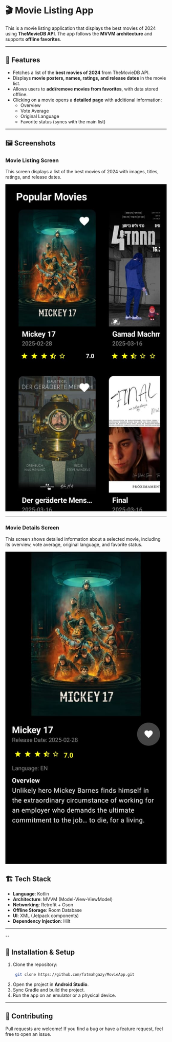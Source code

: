 # 🎬 Movie Listing App

This is a movie listing application that displays the best movies of 2024 using **TheMovieDB API**. The app follows the **MVVM architecture** and supports **offline favorites**.

---

## 📌 Features
- Fetches a list of the **best movies of 2024** from TheMovieDB API.
- Displays **movie posters, names, ratings, and release dates** in the movie list.
- Allows users to **add/remove movies from favorites**, with data stored offline.
- Clicking on a movie opens a **detailed page** with additional information:
  - Overview
  - Vote Average
  - Original Language
  - Favorite status (syncs with the main list)

---
## 🖼️ Screenshots

### **Movie Listing Screen**
This screen displays a list of the best movies of 2024 with images, titles, ratings, and release dates.

![Movie Listing Screen](screenshots/home_screen.png)

---

### **Movie Details Screen**
This screen shows detailed information about a selected movie, including its overview, vote average, original language, and favorite status.

![Movie Details Screen](screenshots/details_screen.png)


## 🏗️ Tech Stack
- **Language**: Kotlin
- **Architecture**: MVVM (Model-View-ViewModel)
- **Networking**: Retrofit + Gson
- **Offline Storage**: Room Database
- **UI**: XML (Jetpack components)
- **Dependency Injection**: Hilt
  
---

--
## 🔧 Installation & Setup

1. Clone the repository:
    ```bash
     git clone https://github.com/fatmahgazy/MovieApp.git
    ```
2. Open the project in **Android Studio**.
3. Sync Gradle and build the project.
4. Run the app on an emulator or a physical device.

---

## 🌟 Contributing
Pull requests are welcome! If you find a bug or have a feature request, feel free to open an issue.
